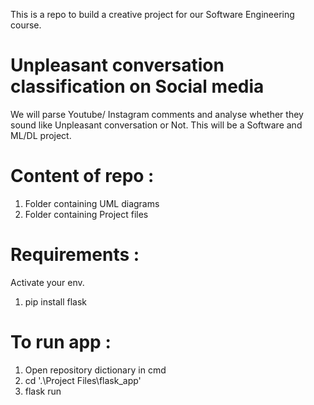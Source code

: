 This is a repo to build a creative project for our Software Engineering course.
# Unpleasant conversation classification on Social media
We will parse Youtube/ Instagram comments and analyse whether they sound like Unpleasant conversation or Not.
This will be a Software and ML/DL project.

# Content of repo :
1. Folder containing UML diagrams
2. Folder containing Project files  

# Requirements :
Activate your env.
1. pip install flask


# To run app :
1. Open repository dictionary in cmd
2. cd '.\Project Files\flask_app'
3. flask run

